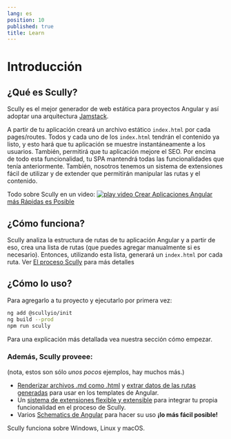 ```yaml
---
lang: es
position: 10
published: true
title: Learn
---
```


# Introducción

## ¿Qué es Scully?

Scully es el mejor generador de web estática para proyectos Angular y así adoptar una arquitectura [Jamstack](https://jamstack.org/).

A partir de tu aplicación creará un archivo estático `index.html` por cada pages/routes. Todos y cada uno de los `index.html` tendrán el contenido ya listo, y esto hará que tu aplicación se muestre instantáneamente a los usuarios. También, permitirá que tu aplicación mejore el SEO. Por encima de todo esta funcionalidad, tu SPA mantendrá todas las funcionalidades que tenía anteriormente.
También, nosotros tenemos un sistema de extensiones fácil de utilizar y de extender que permitirán manipular las rutas y el contenido.

Todo sobre Scully en un video:
<a class="docs-icon-button" href="https://thinkster.io/tutorials/scully-webinar-building-the-fastest-angular-apps-possible">
<img src="/assets/img/icons/play-solid.svg" alt="play video"/>
Crear Aplicaciones Angular más Rápidas es Posible
</a>

## ¿Cómo funciona?

Scully analiza la estructura de rutas de tu aplicación Angular y a partir de eso, crea una lista de rutas (que puedes agregar manualmente si es necesario). Entonces, utilizando esta lista, generará un `index.html` por cada ruta. Ver [El proceso Scully](/docs/concepts/process.md) para más detalles

## ¿Cómo lo uso?

Para agregarlo a tu proyecto y ejecutarlo por primera vez:

```bash
ng add @scullyio/init
ng build --prod
npm run scully
```

Para una explicación más detallada vea nuestra sección cómo empezar.

### Además, Scully proveee:

(nota, estos son sólo _unos pocos_ ejemplos, hay muchos más.)

- [Renderizar archivos .md como .html](/docs/learn/create-a-blog/add-blog-support) y [extrar datos de las rutas generadas](/docs/learn/create-a-blog/use-blog-post-data-in-template) para usar en los templates de Angular.
- Un [sistema de extensiones flexible y extensible](/docs/Reference/plugins/overview) para integrar tu propia funcionalidad en el proceso de Scully.
- Varios [Schematics de Angular](/docs/Reference/schematics/create-scully-files-with-ng-add) para hacer su uso **¡lo más fácil posible!**

Scully funciona sobre Windows, Linux y macOS.
